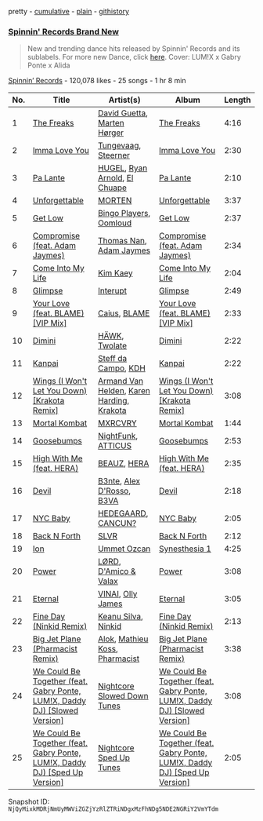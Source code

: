 pretty - [cumulative](/playlists/cumulative/4173ENNA5eMzHrz9pipvxI.md) - [plain](/playlists/plain/4173ENNA5eMzHrz9pipvxI) - [githistory](https://github.githistory.xyz/mackorone/spotify-playlist-archive/blob/main/playlists/plain/4173ENNA5eMzHrz9pipvxI)

### [Spinnin' Records Brand New](https://open.spotify.com/playlist/4173ENNA5eMzHrz9pipvxI)

> New and trending dance hits released by Spinnin' Records and its sublabels\. For more new Dance, click <a href="https://open.spotify.com/playlist/7FspvXYqFgcUdxn479q2pr?si=b45626bb4f804244">here</a>\. Cover:  LUM!X x Gabry Ponte x Alida

[Spinnin’ Records](https://open.spotify.com/user/spinninrecordsofficial) - 120,078 likes - 25 songs - 1 hr 8 min

| No. | Title | Artist(s) | Album | Length |
|---|---|---|---|---|
| 1 | [The Freaks](https://open.spotify.com/track/1cTHUMdInmZvxVCHnzHOj2) | [David Guetta](https://open.spotify.com/artist/1Cs0zKBU1kc0i8ypK3B9ai), [Marten Hørger](https://open.spotify.com/artist/0EdUwJSqkMmsH6Agg3G8Ls) | [The Freaks](https://open.spotify.com/album/1AZC2QcPfpS3Dn0Fpoodwb) | 4:16 |
| 2 | [Imma Love You](https://open.spotify.com/track/4I8Bk2MvKpZSaNkCJD2U5k) | [Tungevaag](https://open.spotify.com/artist/49CE2ffZ6Z3zeYSDauSKck), [Steerner](https://open.spotify.com/artist/1TMa2M8BSbJP1rqX83wALz) | [Imma Love You](https://open.spotify.com/album/6OxuyFTWch2iIRisoizBxh) | 2:30 |
| 3 | [Pa Lante](https://open.spotify.com/track/4BbgaqfPNjhW2gy6dSpsKG) | [HUGEL](https://open.spotify.com/artist/5PlfkPxwCpRRWQJBxCa0By), [Ryan Arnold](https://open.spotify.com/artist/2DiJzuvmindWKRL3uBD9o7), [El Chuape](https://open.spotify.com/artist/0cXz4Jkhb32ehDe3No7oF9) | [Pa Lante](https://open.spotify.com/album/7mlOAOjeHMpzQy2vZbkpiC) | 2:10 |
| 4 | [Unforgettable](https://open.spotify.com/track/1RzpRGOArORD0iwIVLwJQo) | [MORTEN](https://open.spotify.com/artist/19HFRWmRCl27kTk6LeqAO8) | [Unforgettable](https://open.spotify.com/album/2RvelusFjACbKKX6Xh9qEN) | 3:37 |
| 5 | [Get Low](https://open.spotify.com/track/6tj1oCWq8QkShD7Vuy32jA) | [Bingo Players](https://open.spotify.com/artist/1pbHrVayIcVpHI9z97u4bK), [Oomloud](https://open.spotify.com/artist/18iAsmcXmXggoa4g4IBa0P) | [Get Low](https://open.spotify.com/album/42T9vOwFLuLmFDqWqBk0Zb) | 2:37 |
| 6 | [Compromise \(feat\. Adam Jaymes\)](https://open.spotify.com/track/3InAbQ6GdxU5stWC0elsKm) | [Thomas Nan](https://open.spotify.com/artist/0hxxNMb3Egp5oWzR0vcX8v), [Adam Jaymes](https://open.spotify.com/artist/3ENO8P63x6Nm5o6JgV7qKN) | [Compromise \(feat\. Adam Jaymes\)](https://open.spotify.com/album/6uJdwdGypR9qRV1twItlJd) | 2:34 |
| 7 | [Come Into My Life](https://open.spotify.com/track/5o7sq4VsnRVZtfMHZsuz6Q) | [Kim Kaey](https://open.spotify.com/artist/29c2vtSHCC1QvGh29zEfpy) | [Come Into My Life](https://open.spotify.com/album/7MorSR7OH1HB22t6wc9r1l) | 2:04 |
| 8 | [Glimpse](https://open.spotify.com/track/5AbJc4S4TOtSKQL6NLzBIm) | [Interupt](https://open.spotify.com/artist/0OFn6uw0q674vCcjDRNP4I) | [Glimpse](https://open.spotify.com/album/07dEI97wIBVVH9KGpacP0m) | 2:49 |
| 9 | [Your Love \(feat\. BLAME\) \[VIP Mix\]](https://open.spotify.com/track/1SYW0BMtnQhrgH2i8R1OLJ) | [Caius](https://open.spotify.com/artist/4IQxLwHL2e8JRPQ1kbMuwi), [BLAME](https://open.spotify.com/artist/1YigAsKtNYzATFkCe6u0fG) | [Your Love \(feat\. BLAME\) \[VIP Mix\]](https://open.spotify.com/album/4kT6jd6LpvmWjUIjryRuDk) | 2:33 |
| 10 | [Dimini](https://open.spotify.com/track/3UwlHoQ1pEHHds28BJ2bvb) | [HÄWK](https://open.spotify.com/artist/0oPeHAZ3BpdlD8EyeBLady), [Twolate](https://open.spotify.com/artist/1IRtNLR91uUQxQzh9veJhh) | [Dimini](https://open.spotify.com/album/3ygKQsnMN1nBrpsxYYnlny) | 2:22 |
| 11 | [Kanpai](https://open.spotify.com/track/44UxWRfHk1fnB9IaaTwesy) | [Steff da Campo](https://open.spotify.com/artist/7Bo6vpAmmhylCRWoHSBkcZ), [KDH](https://open.spotify.com/artist/7n5vSYBZcqMfr8zHl6rdcx) | [Kanpai](https://open.spotify.com/album/0cnohJmdsFgCYmjgCN8ywB) | 2:22 |
| 12 | [Wings \(I Won't Let You Down\) \[Krakota Remix\]](https://open.spotify.com/track/4xWzZiZk6NWAO62h5sMm0N) | [Armand Van Helden](https://open.spotify.com/artist/3cQA9WH8liZfeja1DxcDYE), [Karen Harding](https://open.spotify.com/artist/1QOHbhVRpDoNtRkz79si6b), [Krakota](https://open.spotify.com/artist/6NkoAm5Dd1wguz0ATgZKlF) | [Wings \(I Won't Let You Down\) \[Krakota Remix\]](https://open.spotify.com/album/5S1Rj8FfRkLzG7EJO8UGEB) | 3:08 |
| 13 | [Mortal Kombat](https://open.spotify.com/track/43Y71sYfC2zIXdi6ghgOeH) | [MXRCVRY](https://open.spotify.com/artist/7fcxzGqZfSRGOZp2KyCxpf) | [Mortal Kombat](https://open.spotify.com/album/79cAznkuR1rQNTltDA1Exg) | 1:44 |
| 14 | [Goosebumps](https://open.spotify.com/track/5rZicx0JZLZR233YKcA4ok) | [NightFunk](https://open.spotify.com/artist/1UgUBnYpGyrYfGIfkMp08O), [ATTICUS](https://open.spotify.com/artist/6HyXfF5iDIPmNNXbg6729J) | [Goosebumps](https://open.spotify.com/album/3SqPahMunJaCgMcVYJlLTY) | 2:53 |
| 15 | [High With Me \(feat\. HERA\)](https://open.spotify.com/track/02ZNIX2SvuQCWbs1Vajnzk) | [BEAUZ](https://open.spotify.com/artist/2Wzb0u138rgoZQTK3ytknT), [HERA](https://open.spotify.com/artist/6PC71Fy1uctNB1xaiNdy5j) | [High With Me \(feat\. HERA\)](https://open.spotify.com/album/2vYlor9aAZFHlumRlKe5xo) | 2:35 |
| 16 | [Devil](https://open.spotify.com/track/0ZrJ5soMgpRi6YcU9U1iCK) | [B3nte](https://open.spotify.com/artist/2ykUp1K8tRaOUFd8vvcwXl), [Alex D'Rosso](https://open.spotify.com/artist/6gT6Fw0g5nBD3RQiZub7cA), [B3VA](https://open.spotify.com/artist/03D4LIjTc757nhPDNmiZ1x) | [Devil](https://open.spotify.com/album/5b7PpzvDyEIwm9ebnf6whH) | 2:18 |
| 17 | [NYC Baby](https://open.spotify.com/track/1d8K4YrRelAi7AuZfxP4Uy) | [HEDEGAARD](https://open.spotify.com/artist/2ZuweXv0TkfsidZOLZZoM2), [CANCUN?](https://open.spotify.com/artist/5Yw8a4EYuA31E9paXwA50w) | [NYC Baby](https://open.spotify.com/album/6Ym9zpIrOmmfZmVI1ArSjE) | 2:05 |
| 18 | [Back N Forth](https://open.spotify.com/track/1lu9DGjufsxS6m7CnuL1An) | [SLVR](https://open.spotify.com/artist/4nKvbonPefiFmshjpHENVU) | [Back N Forth](https://open.spotify.com/album/0DGlrQi4k2PkBTXiZ0Bbre) | 2:12 |
| 19 | [Ion](https://open.spotify.com/track/68UEqkHwlYPwI7oU4PQ1j8) | [Ummet Ozcan](https://open.spotify.com/artist/7e1BNCygl2Gf7CX8LrByPv) | [Synesthesia 1](https://open.spotify.com/album/2GsGmxYyZ2ttIcgbBWXQwZ) | 4:25 |
| 20 | [Power](https://open.spotify.com/track/012AEpKl546uQEdI8aUNCP) | [LØRD](https://open.spotify.com/artist/65cmRE79meWnhTsLcmwHXL), [D'Amico & Valax](https://open.spotify.com/artist/3kSr7WLrGY10p3zTrJcTsc) | [Power](https://open.spotify.com/album/2BVyfMKLXiWTMMM2ix4z3j) | 3:08 |
| 21 | [Eternal](https://open.spotify.com/track/4ywSs3wQa6U85OYS6qzX9A) | [VINAI](https://open.spotify.com/artist/4mrBetqy378Jf1y6NLszlx), [Olly James](https://open.spotify.com/artist/04Ze9i5w3NXno5DdMNpJZC) | [Eternal](https://open.spotify.com/album/03GTeOx1Ko7sZZxQdiaNOq) | 3:05 |
| 22 | [Fine Day \(Ninkid Remix\)](https://open.spotify.com/track/3R8ae3SyEdVm4uEq9gnJwd) | [Keanu Silva](https://open.spotify.com/artist/1zLMhO4zzzxt5PMV4wMS3y), [Ninkid](https://open.spotify.com/artist/1YpcWKZ6C4hf2Qzj9X3ens) | [Fine Day \(Ninkid Remix\)](https://open.spotify.com/album/1RRLgXkN2UswX5A6wbAcug) | 2:13 |
| 23 | [Big Jet Plane \(Pharmacist Remix\)](https://open.spotify.com/track/0lCoghKzK272EvXPwo1aNV) | [Alok](https://open.spotify.com/artist/0NGAZxHanS9e0iNHpR8f2W), [Mathieu Koss](https://open.spotify.com/artist/4W6fwRbqEy1dfEoE6OCyZu), [Pharmacist](https://open.spotify.com/artist/6VlPp1wb53ANKMIwZPJfM0) | [Big Jet Plane \(Pharmacist Remix\)](https://open.spotify.com/album/1qjXVjpo68p78MOk0SDrAr) | 3:38 |
| 24 | [We Could Be Together \(feat\. Gabry Ponte, LUM!X, Daddy DJ\) \[Slowed Version\]](https://open.spotify.com/track/0w78MPLqL4TAJ8sWjFbrcc) | [Nightcore Slowed Down Tunes](https://open.spotify.com/artist/6I9v0QaDWnhDW8TYjus5zs) | [We Could Be Together \(feat\. Gabry Ponte, LUM!X, Daddy DJ\) \[Slowed Version\]](https://open.spotify.com/album/2yABaRhkLfs02tctHdCUyb) | 3:08 |
| 25 | [We Could Be Together \(feat\. Gabry Ponte, LUM!X, Daddy DJ\) \[Sped Up Version\]](https://open.spotify.com/track/4fL5CfiMJwMP8rqaIPmB0R) | [Nightcore Sped Up Tunes](https://open.spotify.com/artist/2ts13g0k5xRvkUV4yGvXYF) | [We Could Be Together \(feat\. Gabry Ponte, LUM!X, Daddy DJ\) \[Sped Up Version\]](https://open.spotify.com/album/3W2NXmSP5lmi1YgN7mO7Ub) | 2:05 |

Snapshot ID: `NjQyMixkMDRjNmUyMWViZGZjYzRlZTRiNDgxMzFhNDg5NDE2NGRiY2VmYTdm`
